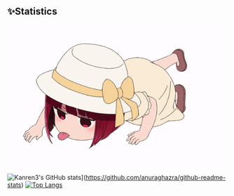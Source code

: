 ## ✨Statistics

![](Image/ArimaKana.gif)
![Kanren3's GitHub stats](https://github-readme-stats.vercel.app/api?username=kanren3&show_icons=true&theme=tokyonight)](https://github.com/anuraghazra/github-readme-stats)
[![Top Langs](https://github-readme-stats.vercel.app/api/top-langs/?username=kanren3&layout=compact&theme=tokyonight)](https://github.com/anuraghazra/github-readme-stats)
